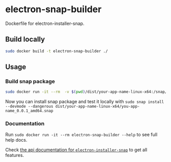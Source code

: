 # electron-snap-builder
Dockerfile for electron-installer-snap.

## Build locally

```bash
sudo docker build -t electron-snap-builder ./
```

## Usage

### Build snap package

```bash
sudo docker run -it --rm  -v $(pwd)/dist/your-app-name-linux-x64:/snap/app electron-snap-builder --src=./  --feature.audio
```

Now you can install snap package and test it locally with `sudo snap install --devmode --dangerous dist/your-app-name-linux-x64/you-app-name_0.0.1_amd64.snap`

### Documentation

Run `sudo docker run -it --rm electron-snap-builder --help` to see full help docs.

Check [the api documentation for `electron-installer-snap`](https://github.com/electron-userland/electron-installer-snap/blob/master/docs/api.md) to get all features.
